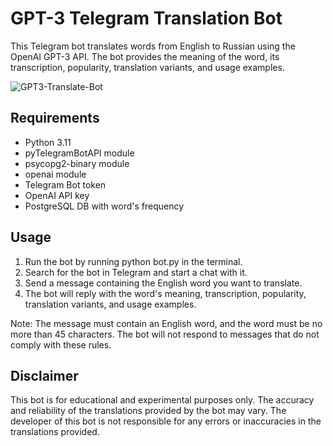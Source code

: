 # GPT-3 Telegram Translation Bot

This Telegram bot translates words from English to Russian using the OpenAI GPT-3 API. The bot provides the meaning of the word, its transcription, popularity, translation variants, and usage examples.

![GPT3-Translate-Bot](https://s3.us-west-2.amazonaws.com/secure.notion-static.com/7f269142-16dc-4e59-ba8c-7823679fe85e/frogly-translates.png?X-Amz-Algorithm=AWS4-HMAC-SHA256&X-Amz-Content-Sha256=UNSIGNED-PAYLOAD&X-Amz-Credential=AKIAT73L2G45EIPT3X45%2F20230227%2Fus-west-2%2Fs3%2Faws4_request&X-Amz-Date=20230227T110632Z&X-Amz-Expires=86400&X-Amz-Signature=a412a4bc1087885606d2b746a30d06d65ac923bd0f98f036774464a0d186476c&X-Amz-SignedHeaders=host&response-content-disposition=filename%3D%22frogly-translates.png%22&x-id=GetObject)


## Requirements
* Python 3.11
* pyTelegramBotAPI module
* psycopg2-binary module
* openai module
* Telegram Bot token
* OpenAI API key
* PostgreSQL DB with word's frequency

## Usage
1. Run the bot by running python bot.py in the terminal.
2. Search for the bot in Telegram and start a chat with it.
3. Send a message containing the English word you want to translate.
4. The bot will reply with the word's meaning, transcription, popularity, translation variants, and usage examples.

Note: The message must contain an English word, and the word must be no more than 45 characters. The bot will not respond to messages that do not comply with these rules.

## Disclaimer
This bot is for educational and experimental purposes only. The accuracy and reliability of the translations provided by the bot may vary. The developer of this bot is not responsible for any errors or inaccuracies in the translations provided.
